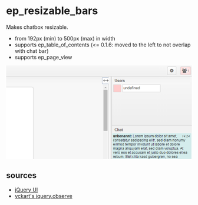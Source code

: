 ep_resizable_bars
=======

Makes chatbox resizable.

* from 192px (min) to 500px (max) in width
* supports ep_table_of_contents (<= 0.1.6: moved to the left to not overlap with chat bar)
* supports ep_page_view
 
![view ep_resizable_bars in action](https://raw.githubusercontent.com/gulaschskanone/ep_resizable_bars/master/static/image/ep_resizable_bars.png)

## sources ##
* [jQuery UI](https://jqueryui.com/resizable/)
* [yckart's jquery.observe](https://gist.github.com/yckart/c893d7db0f49b1ea4dfb#file-jquery-observe-js)